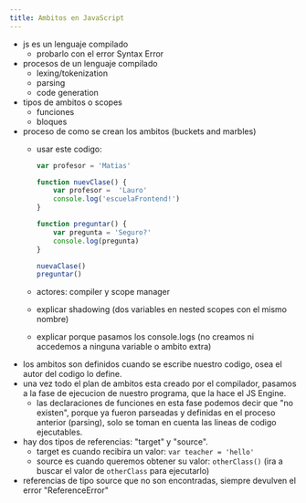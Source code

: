 ```yaml
---
title: Ambitos en JavaScript
---
```


- js es un lenguaje compilado
  - probarlo con el error Syntax Error
- procesos de un lenguaje compilado
  - lexing/tokenization
  - parsing
  - code generation
- tipos de ambitos o scopes
  - funciones
  - bloques
- proceso de como se crean los ambitos (buckets and marbles)
  - usar este codigo:
    
    ```js
    var profesor = 'Matias'

    function nuevClase() {
        var profesor =  'Lauro'
        console.log('escuelaFrontend!')
    }

    function preguntar() {
        var pregunta = 'Seguro?'
        console.log(pregunta)
    }

    nuevaClase()
    preguntar()
    ```

  - actores: compiler y scope manager
  - explicar shadowing (dos variables en nested scopes con el mismo nombre)
  - explicar porque pasamos los console.logs (no creamos ni accedemos a ninguna variable o ambito extra)
- los ambitos son definidos cuando se escribe nuestro codigo, osea el autor del codigo lo define.
- una vez todo el plan de ambitos esta creado por el compilador, pasamos a la fase de ejecucion de nuestro programa, que la hace el JS Engine.
  - las declaraciones de funciones en esta fase podemos decir que "no existen", porque ya fueron parseadas y definidas en el proceso anterior (parsing), solo se toman en cuenta las lineas de codigo ejecutables.
- hay dos tipos de referencias: "target" y "source".
  - target es cuando recibira un valor: `var teacher = 'hello'`
  - source es cuando queremos obtener su valor: `otherClass()` (ira a buscar el valor de `otherClass` para ejecutarlo)
- referencias de tipo source que no son encontradas, siempre devulven el error "ReferenceError"
